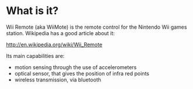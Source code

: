 # What is it? #

Wii Remote (aka WiiMote) is the remote control for the Nintendo Wii games station.
Wikipedia has a good article about it:

http://en.wikipedia.org/wiki/Wii_Remote

Its main capabilities are:
  * motion sensing through the use of accelerometers
  * optical sensor, that gives the position of infra red points
  * wireless transmission, via bluetooth